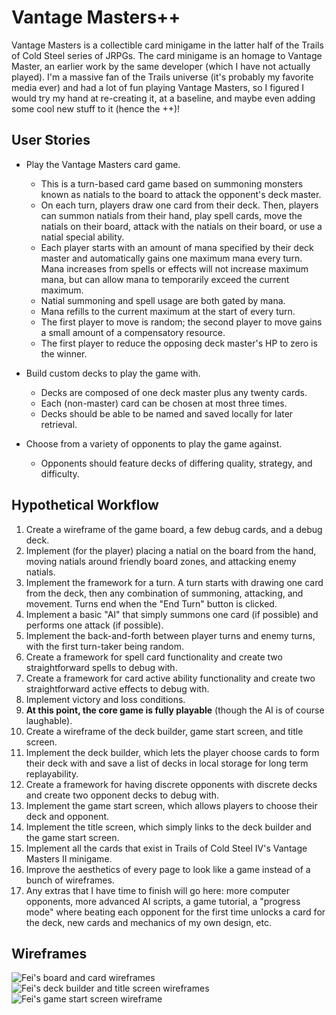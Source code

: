 # Vantage Masters++
Vantage Masters is a collectible card minigame in the latter half of the Trails
of Cold Steel series of JRPGs. The card minigame is an homage to Vantage Master,
an earlier work by the same developer (which I have not actually played). I'm a
massive fan of the Trails universe (it's probably my favorite media ever) and
had a lot of fun playing Vantage Masters, so I figured I would try my hand at
re-creating it, at a baseline, and maybe even adding some cool new stuff to it
(hence the ++)!

## User Stories
- Play the Vantage Masters card game.
    - This is a turn-based card game based on summoning monsters known as natials
    to the board to attack the opponent's deck master.
    - On each turn, players draw one card from their deck. Then, players can
    summon natials from their hand, play spell cards, move the natials on their
    board, attack with the natials on their board, or use a natial special ability.
    - Each player starts with an amount of mana specified by their deck master
    and automatically gains one maximum mana every turn.
        Mana increases from spells or effects will not increase maximum mana,
        but can allow mana to temporarily exceed the current maximum.
    - Natial summoning and spell usage are both gated by mana.
    - Mana refills to the current maximum at the start of every turn.
    - The first player to move is random; the second player to move gains a
    small amount of a compensatory resource.
    - The first player to reduce the opposing deck master's HP to zero is the winner.

- Build custom decks to play the game with.
    - Decks are composed of one deck master plus any twenty cards.
    - Each (non-master) card can be chosen at most three times.
    - Decks should be able to be named and saved locally for later retrieval.

- Choose from a variety of opponents to play the game against.
    - Opponents should feature decks of differing quality, strategy, and difficulty.

## Hypothetical Workflow
1. Create a wireframe of the game board, a few debug cards, and a debug deck.
2. Implement (for the player) placing a natial on the board from the hand,
moving natials around friendly board zones, and attacking enemy natials.
3. Implement the framework for a turn. A turn starts with drawing one card from
the deck, then any combination of summoning, attacking, and movement. Turns end
when the "End Turn" button is clicked.
4. Implement a basic "AI" that simply summons one card (if possible) and
performs one attack (if possible).
5. Implement the back-and-forth between player turns and enemy turns, with the
first turn-taker being random.
6. Create a framework for spell card functionality and create two straightforward
spells to debug with.
7. Create a framework for card active ability functionality and create two
straightforward active effects to debug with.
8. Implement victory and loss conditions.
9. **At this point, the core game is fully playable** (though the AI is of
course laughable).
10. Create a wireframe of the deck builder, game start screen, and title screen.
11. Implement the deck builder, which lets the player choose cards to form their
deck with and save a list of decks in local storage for long term replayability.
12. Create a framework for having discrete opponents with discrete decks and
create two opponent decks to debug with.
13. Implement the game start screen, which allows players to choose their deck
and opponent.
14. Implement the title screen, which simply links to the deck builder and
the game start screen.
15. Implement all the cards that exist in Trails of Cold Steel IV's Vantage
Masters II minigame.
16. Improve the aesthetics of every page to look like a game instead of a bunch
of wireframes.
17. Any extras that I have time to finish will go here: more computer opponents,
more advanced AI scripts, a game tutorial, a "progress mode" where beating each
opponent for the first time unlocks a card for the deck, new cards and mechanics
of my own design, etc.

## Wireframes
![Fei's board and card wireframes](https://i.imgur.com/ViWxwoZ.jpg)
![Fei's deck builder and title screen wireframes](https://i.imgur.com/qQ64iug.jpg)
![Fei's game start screen wireframe](https://i.imgur.com/zfpqqii.jpg)